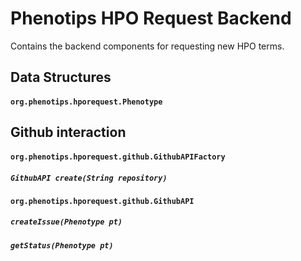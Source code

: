 Phenotips HPO Request Backend
=============================

Contains the backend components for requesting new HPO terms.

Data Structures
---------------

#### `org.phenotips.hporequest.Phenotype`

Github interaction
------------------

#### `org.phenotips.hporequest.github.GithubAPIFactory`
##### `GithubAPI create(String repository)`

#### `org.phenotips.hporequest.github.GithubAPI`
##### `createIssue(Phenotype pt)`
##### `getStatus(Phenotype pt)`
